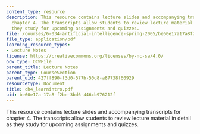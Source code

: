 ```yaml
---
content_type: resource
description: This resource contains lecture slides and accompanying transcripts for
  chapter 4. The transcripts allow students to review lecture material in detail as
  they study for upcoming assignments and quizzes.
file: /courses/6-034-artificial-intelligence-spring-2005/be60e17a17a8f2be3bd6446cb976212f_ch4_learnintro.pdf
file_type: application/pdf
learning_resource_types:
- Lecture Notes
license: https://creativecommons.org/licenses/by-nc-sa/4.0/
ocw_type: OCWFile
parent_title: Lecture Notes
parent_type: CourseSection
parent_uid: 427ff890-f3d0-577b-50d8-a87738f60929
resourcetype: Document
title: ch4_learnintro.pdf
uid: be60e17a-17a8-f2be-3bd6-446cb976212f
---
```

This resource contains lecture slides and accompanying transcripts for chapter 4. The transcripts allow students to review lecture material in detail as they study for upcoming assignments and quizzes.